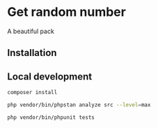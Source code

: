 # Get random number 

A beautiful pack

## Installation 


## Local development

```bash 
composer install 
```

```bash 
php vendor/bin/phpstan analyze src --level=max
```
```bash 
php vendor/bin/phpunit tests
```